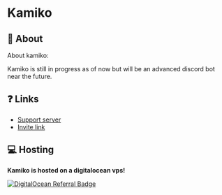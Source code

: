 # Kamiko

## 🌟 About

About kamiko:

Kamiko is still in progress as of now but will be an advanced discord bot near the future.

## ❓ Links

-   [Support server](https://discord.gg/e9bYSySh5k)
-   [Invite link](https://discord.com/api/oauth2/authorize?client_id=904321999302717500&permissions=0&scope=bot)

## 💻 Hosting

**Kamiko is hosted on a digitalocean vps!**

[![DigitalOcean Referral Badge](https://web-platforms.sfo2.cdn.digitaloceanspaces.com/WWW/Badge%201.svg)](https://www.digitalocean.com/?refcode=36476b1c2227&utm_campaign=Referral_Invite&utm_medium=Referral_Program&utm_source=badge)
